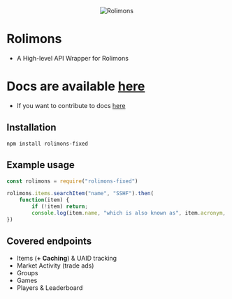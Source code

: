 
<p align="center">
  <img src="/assets/Icon.png" alt="Rolimons"/>
</p>

# Rolimons
- A High-level API Wrapper for Rolimons

# Docs are available [here](https://shiawase.gitbook.io/rolimons-api-wrapper-docs/)
- If you want to contribute to docs [here](https://app.gitbook.com/invite/T0ZEwIdQo6bvNx27b3IB/cQ8kSe0SIXzmoVb0zsx0)

## Installation
```
npm install rolimons-fixed
```

## Example usage
```javascript
const rolimons = require("rolimons-fixed")

rolimons.items.searchItem("name", "SSHF").then(
    function(item) {
        if (!item) return;
        console.log(item.name, "which is also known as", item.acronym, "has a demand of", item.demand)
})
```

## Covered endpoints
- Items (**+ Caching**) & UAID tracking
- Market Activity (trade ads)
- Groups
- Games
- Players & Leaderboard
